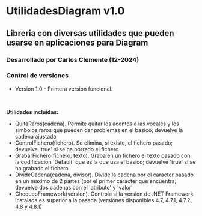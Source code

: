 # UtilidadesDiagram v1.0
## Libreria con diversas utilidades que pueden usarse en aplicaciones para Diagram

### Desarrollado por Carlos Clemente (12-2024)

### Control de versiones
 - Version 1.0 - Primera version funcional.

<br>

**Utilidades incluidas:**
 - QuitaRaros(cadena). Permite quitar los acentos a las vocales y los simbolos raros que pueden dar problemas en el basico; devuelve la cadena ajustada
 - ControlFichero(fichero). Se elimina, si existe, el fichero pasado; devuelve 'true' si se ha borrado el fichero
 - GrabarFichero(fichero, texto). Graba en un fichero el texto pasado con la codificacion 'Default' que es la que usa el basico; devuelve 'true' si se ha grabado el fichero
 - DivideCadena(cadena, divisor). Divide la cadena por el caracter pasado en un maximo de 2 partes (por el primer caracter que encuentra; devuelve dos cadenas con el 'atributo' y 'valor'
 - ChequeoFramework(version). Controla si la version de .NET Framework instalada es superior a la pasada (versiones disponibles 4.7, 4.7.1, 4.7.2, 4.8 y 4.8.1)
<br>
